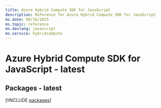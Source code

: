 ```yaml
---
title: Azure Hybrid Compute SDK for JavaScript
description: Reference for Azure Hybrid Compute SDK for JavaScript
ms.date: 09/16/2025
ms.topic: reference
ms.devlang: javascript
ms.service: hybridcompute
---
```

# Azure Hybrid Compute SDK for JavaScript - latest
## Packages - latest
[!INCLUDE [packages](hybrid-compute-index.md)]